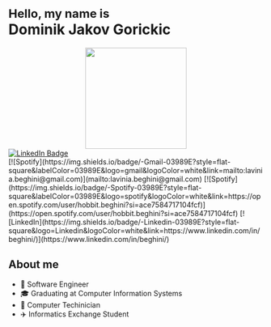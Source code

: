 <h1>
<sub> Hello, my name is </sub> <br>
Dominik Jakov Gorickic <br>
</h1>

<div id="header" align="center">
  <img src="https://media.giphy.com/media/gjrYDwbjnK8x36xZIO/giphy.gif" width="200"/>
</div>

<div id="badges">
  <a href="https://www.linkedin.com/in/dominik-jakov-gorickic-a23429225/">
    <img src="https://img.shields.io/badge/LinkedIn-blue?style=for-the-badge&logo=linkedin&logoColor=white" alt="LinkedIn Badge"/>
  </a>
 </div>
[![Spotify](https://img.shields.io/badge/-Gmail-03989E?style=flat-square&labelColor=03989E&logo=gmail&logoColor=white&link=mailto:lavinia.beghini@gmail.com)](mailto:lavinia.beghini@gmail.com)
[![Spotify](https://img.shields.io/badge/-Spotify-03989E?style=flat-square&labelColor=03989E&logo=spotify&logoColor=white&link=https://open.spotify.com/user/hobbit.beghini?si=ace7584717104fcf)](https://open.spotify.com/user/hobbit.beghini?si=ace7584717104fcf)
[![LinkedIn](https://img.shields.io/badge/-Linkedin-03989E?style=flat-square&logo=Linkedin&logoColor=white&link=https://www.linkedin.com/in/beghini/)](https://www.linkedin.com/in/beghini/)



</div>


## About me

- 🚀 Software Engineer
- 🎓 Graduating at Computer Information Systems 
- 💾 Computer Techinician 
- ✈️ Informatics Exchange Student
